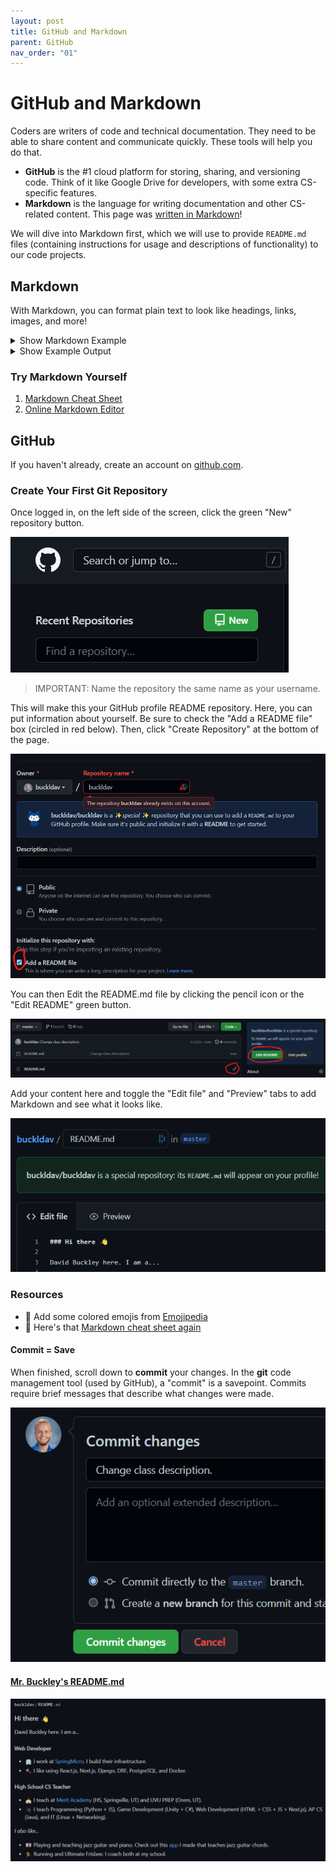 ```yaml
---
layout: post
title: GitHub and Markdown
parent: GitHub
nav_order: "01"
---
```


# GitHub and Markdown

Coders are writers of code and technical documentation. They need to be able to share content and communicate quickly. These tools will help you do that.

- **GitHub** is the #1 cloud platform for storing, sharing, and versioning code. Think of it like Google Drive for developers, with some extra CS-specific features.
- **Markdown** is the language for writing documentation and other CS-related content. This page was [written in Markdown](https://github.com/buckldav/merit-learn/tree/master/docs/git/01.md)!

We will dive into Markdown first, which we will use to provide `README.md` files (containing instructions for usage and descriptions of functionality) to our code projects.

## Markdown

With Markdown, you can format plain text to look like headings, links, images, and more!

<details markdown="block">
  <summary>Show Markdown Example</summary>

```markdown
# Heading 1
## Heading 2
...
##### Heading 5
###### Heading 6

This is a paragraph.

[link text](https://example.com)

![image alt text](https://linktoimage.png)

- Bulleted list 1
- Bulleted list 2

1. Numbered list 1
2. Numbered list 2
```

</details>

<details markdown="block">
  <summary>Show Example Output</summary>

<div style="height: 400px; overflow: scroll" markdown="block">

# Heading 1
## Heading 2
...
##### Heading 5
###### Heading 6

This is a paragraph.

[link text](https://example.com)

<img src="https://cdn2.thecatapi.com/images/MTgyNTkyNw.jpg" style="height:150px">

<ul style="list-style:disc">
<li>Bulleted list 1</li>
<li>Bulleted list 2</li>
</ul>

1. Numbered list 1
2. Numbered list 2

</div>
</details>

### Try Markdown Yourself

1. [Markdown Cheat Sheet](https://www.markdownguide.org/cheat-sheet/)
2. [Online Markdown Editor](https://dillinger.io)

## GitHub 

If you haven't already, create an account on [github.com](https://github.com).

### Create Your First Git Repository

Once logged in, on the left side of the screen, click the green "New" repository button.

![New Repository](/assets/images/git/01/newrepo.png)

> IMPORTANT: Name the repository the same name as your username.

This will make this your GitHub profile README repository. Here, you can put information about yourself. Be sure to check the "Add a README file" box (circled in red below). Then, click "Create Repository" at the bottom of the page.

![Global README](/assets/images/git/01/easteregg.png)

You can then Edit the README.md file by clicking the pencil icon or the "Edit README" green button.

![Edit README](/assets/images/git/01/editbutton.png)

Add your content here and toggle the "Edit file" and "Preview" tabs to add Markdown and see what it looks like.

![Editing page](/assets/images/git/01/edit.png)

### Resources

- 🚀 Add some colored emojis from [Emojipedia](https://emojipedia.org/) 
- 📃 Here's that [Markdown cheat sheet again](https://www.markdownguide.org/cheat-sheet/) 

#### Commit = Save

When finished, scroll down to **commit** your changes. In the **git** code management tool (used by GitHub), a "commit" is a savepoint. Commits require brief messages that describe what changes were made.

![Commit](/assets/images/git/01/commit.png)

#### [Mr. Buckley's README.md](https://github.com/buckldav)

![buckldav README](/assets/images/git/01/buckldav.png)